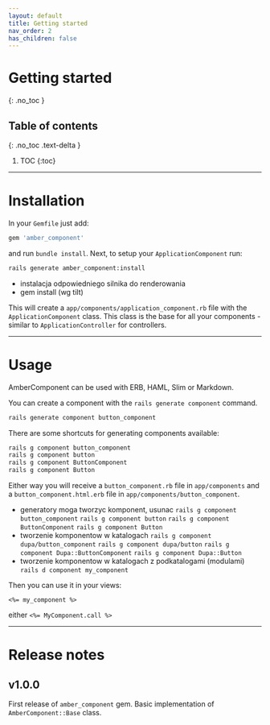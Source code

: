 ```yaml
---
layout: default
title: Getting started
nav_order: 2
has_children: false
---
```


# Getting started
{: .no_toc }

## Table of contents
{: .no_toc .text-delta }

1. TOC
{:toc}

---

# Installation
In your `Gemfile` just add:

```ruby
gem 'amber_component'
```

and run `bundle install`.
Next, to setup your `ApplicationComponent` run:

```sh
rails generate amber_component:install
```

- instalacja odpowiedniego silnika do renderowania
- gem install (wg tilt)

This will create a `app/components/application_component.rb` file with the `ApplicationComponent` class. This class is the base for all your components - similar to `ApplicationController` for controllers.

---
# Usage

AmberComponent can be used with ERB, HAML, Slim or Markdown.


You can create a component with the `rails generate component` command.

```bash
rails generate component button_component
```

There are some shortcuts for generating components available:

```bash
rails g component button_component
rails g component button
rails g component ButtonComponent
rails g component Button
```
Either way you will receive a `button_component.rb` file in `app/components` and a `button_component.html.erb` file in `app/components/button_component`.

- generatory moga tworzyc komponent, usunac
`rails g component button_component`
`rails g component button`
`rails g component ButtonComponent`
`rails g component Button`
- tworzenie komponentow w katalogach
`rails g component dupa/button_component`
`rails g component dupa/button`
`rails g component Dupa::ButtonComponent`
`rails g component Dupa::Button`
- tworzenie komponentow w katalogach z podkatalogami (modulami)
`rails d component my_component`

Then you can use it in your views:

```erb
<%= my_component %>
```

either
`<%= MyComponent.call %>`

---
# Release notes

## v1.0.0
First release of `amber_component` gem. Basic implementation of `AmberComponent::Base` class.
